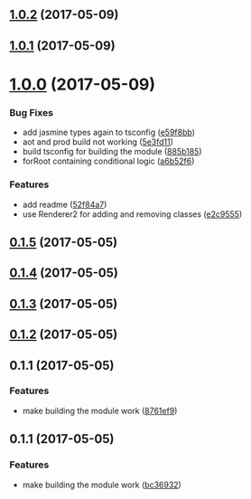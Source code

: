 <a name="1.0.2"></a>
## [1.0.2](https://github.com/johannesjo/angular2-promise-buttons/compare/v1.0.1...v1.0.2) (2017-05-09)



<a name="1.0.1"></a>
## [1.0.1](https://github.com/johannesjo/angular2-promise-buttons/compare/v1.0.0...v1.0.1) (2017-05-09)



<a name="1.0.0"></a>
# [1.0.0](https://github.com/johannesjo/angular2-promise-buttons/compare/v0.1.5...v1.0.0) (2017-05-09)


### Bug Fixes

* add jasmine types again to tsconfig ([e59f8bb](https://github.com/johannesjo/angular2-promise-buttons/commit/e59f8bb))
* aot and prod build not working ([5e3fd11](https://github.com/johannesjo/angular2-promise-buttons/commit/5e3fd11))
* build tsconfig for building the module ([885b185](https://github.com/johannesjo/angular2-promise-buttons/commit/885b185))
* forRoot containing conditional logic ([a6b52f6](https://github.com/johannesjo/angular2-promise-buttons/commit/a6b52f6))


### Features

* add readme ([52f84a7](https://github.com/johannesjo/angular2-promise-buttons/commit/52f84a7))
* use Renderer2 for adding and removing classes ([e2c9555](https://github.com/johannesjo/angular2-promise-buttons/commit/e2c9555))



<a name="0.1.5"></a>
## [0.1.5](https://github.com/johannesjo/angular2-promise-buttons/compare/v0.1.4...v0.1.5) (2017-05-05)



<a name="0.1.4"></a>
## [0.1.4](https://github.com/johannesjo/angular2-promise-buttons/compare/v0.1.3...v0.1.4) (2017-05-05)



<a name="0.1.3"></a>
## [0.1.3](https://github.com/johannesjo/angular2-promise-buttons/compare/v0.1.2...v0.1.3) (2017-05-05)



<a name="0.1.2"></a>
## [0.1.2](https://github.com/johannesjo/angular2-promise-buttons/compare/v0.1.1...v0.1.2) (2017-05-05)



<a name="0.1.1"></a>
## 0.1.1 (2017-05-05)


### Features

* make building the module work ([8761ef9](https://github.com/johannesjo/angular2-promise-buttons/commit/8761ef9))



<a name="0.1.1"></a>
## 0.1.1 (2017-05-05)


### Features

* make building the module work ([bc36932](https://github.com/johannesjo/angular2-promise-buttons/commit/bc36932))



